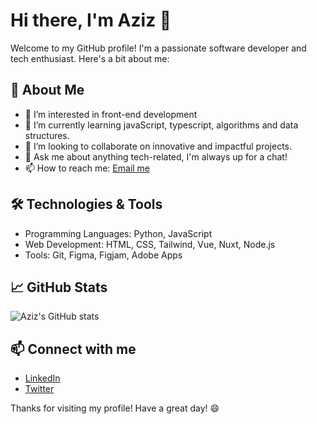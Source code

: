 # Hi there, I'm Aziz 👋

Welcome to my GitHub profile! I'm a passionate software developer and tech enthusiast. Here's a bit about me:

## 🚀 About Me
- 👀 I’m interested in front-end development
- 🌱 I’m currently learning javaScript, typescript, algorithms and data structures.
- 👯 I’m looking to collaborate on innovative and impactful projects.
- 💬 Ask me about anything tech-related, I'm always up for a chat!
- 📫 How to reach me: [Email me](mailto:omarazizsah@gmail.com)

## 🛠️ Technologies & Tools
- Programming Languages: Python, JavaScript
- Web Development: HTML, CSS, Tailwind, Vue, Nuxt, Node.js
- Tools: Git, Figma, Figjam, Adobe Apps

## 📈 GitHub Stats
![Aziz's GitHub stats](https://github-readme-stats.vercel.app/api?username=azizs4h&show_icons=true&theme=radical)

## 📫 Connect with me
- [LinkedIn](https://www.linkedin.com/in/azizs4h)
- [Twitter](https://twitter.com/azizs4h)

Thanks for visiting my profile! Have a great day! 😄
